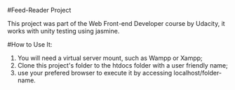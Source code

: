 #Feed-Reader Project

This project was part of the Web Front-end Developer course by Udacity, it works with unity testing using jasmine.

#How to Use It:
1. You will need a virtual server mount, such as Wampp or Xampp;
2. Clone this project's folder to the htdocs folder with a user friendly name;
3. use your prefered browser to execute it by accessing localhost/folder-name.
